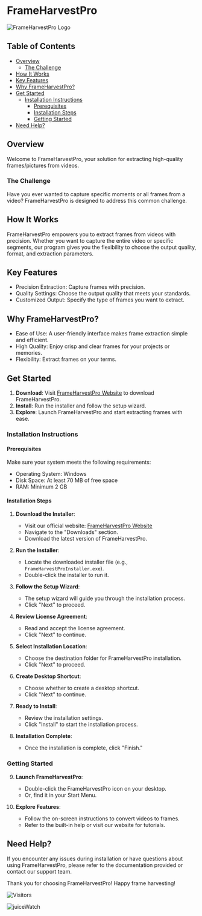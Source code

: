 # FrameHarvestPro

![FrameHarvestPro Logo](https://i.postimg.cc/bN9KzHkw/vid-main.png)

## Table of Contents
- [Overview](#overview)
  - [The Challenge](#the-challenge)
- [How It Works](#how-it-works)
- [Key Features](#key-features)
- [Why FrameHarvestPro?](#why-frameharvestpro)
- [Get Started](#get-started)
  - [Installation Instructions](#installation-instructions)
    - [Prerequisites](#prerequisites)
    - [Installation Steps](#installation-steps)
    - [Getting Started](#getting-started)
- [Need Help?](#need-help)

## Overview

Welcome to FrameHarvestPro, your solution for extracting high-quality frames/pictures from videos.

### The Challenge

Have you ever wanted to capture specific moments or all frames from a video? FrameHarvestPro is designed to address this common challenge.

## How It Works

FrameHarvestPro empowers you to extract frames from videos with precision. Whether you want to capture the entire video or specific segments, our program gives you the flexibility to choose the output quality, format, and extraction parameters.

## Key Features

- Precision Extraction: Capture frames with precision.
- Quality Settings: Choose the output quality that meets your standards.
- Customized Output: Specify the type of frames you want to extract.

## Why FrameHarvestPro?

- Ease of Use: A user-friendly interface makes frame extraction simple and efficient.
- High Quality: Enjoy crisp and clear frames for your projects or memories.
- Flexibility: Extract frames on your terms.

## Get Started

1. **Download**: Visit [FrameHarvestPro Website](https://vickkie.github.io/frameharvestpro) to download FrameHarvestPro.
2. **Install**: Run the installer and follow the setup wizard.
3. **Explore**: Launch FrameHarvestPro and start extracting frames with ease.

### Installation Instructions

#### Prerequisites

Make sure your system meets the following requirements:

- Operating System: Windows
- Disk Space: At least 70 MB of free space
- RAM: Minimum 2 GB

#### Installation Steps

1. **Download the Installer**:
   - Visit our official website: [FrameHarvestPro Website](https://vickkie.github.io/frameharvestpro)
   - Navigate to the "Downloads" section.
   - Download the latest version of FrameHarvestPro.

2. **Run the Installer**:
   - Locate the downloaded installer file (e.g., `FrameHarvestProInstaller.exe`).
   - Double-click the installer to run it.

3. **Follow the Setup Wizard**:
   - The setup wizard will guide you through the installation process.
   - Click "Next" to proceed.

4. **Review License Agreement**:
   - Read and accept the license agreement.
   - Click "Next" to continue.

5. **Select Installation Location**:
   - Choose the destination folder for FrameHarvestPro installation.
   - Click "Next" to proceed.

6. **Create Desktop Shortcut**:
   - Choose whether to create a desktop shortcut.
   - Click "Next" to continue.

7. **Ready to Install**:
   - Review the installation settings.
   - Click "Install" to start the installation process.

8. **Installation Complete**:
   - Once the installation is complete, click "Finish."

### Getting Started

9. **Launch FrameHarvestPro**:
   - Double-click the FrameHarvestPro icon on your desktop.
   - Or, find it in your Start Menu.

10. **Explore Features**:
    - Follow the on-screen instructions to convert videos to frames.
    - Refer to the built-in help or visit our website for tutorials.

## Need Help?

If you encounter any issues during installation or have questions about using FrameHarvestPro, please refer to the documentation provided or contact our support team.

Thank you for choosing FrameHarvestPro! Happy frame harvesting!

![Visitors](https://api.visitorbadge.io/api/visitors?path=https%3A%2F%2Fgithub.com%2Fvickkie%2FFrameHarvestPro%2F&label=Views&countColor=%23263759)

![juiceWatch](https://github.com/vickkie/FrameHarvestPro/assets/43224578/19cc2d6c-cbd0-4359-826b-c25a8f62b558)
